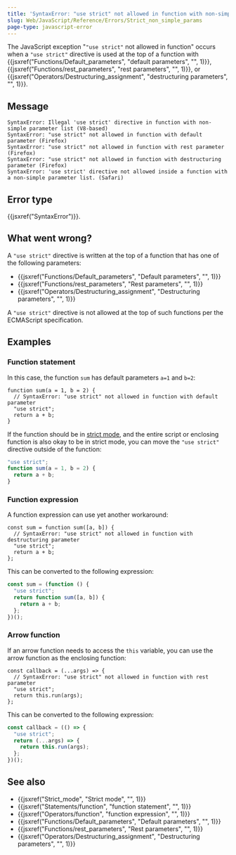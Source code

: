```yaml
---
title: 'SyntaxError: "use strict" not allowed in function with non-simple parameters'
slug: Web/JavaScript/Reference/Errors/Strict_non_simple_params
page-type: javascript-error
---
```




The JavaScript exception "`"use strict"` not allowed in function" occurs
when a `"use strict"` directive is used at the top of a function with
{{jsxref("Functions/Default_parameters", "default parameters", "", 1)}},
{{jsxref("Functions/rest_parameters", "rest parameters", "", 1)}}, or
{{jsxref("Operators/Destructuring_assignment", "destructuring parameters", "", 1)}}.

## Message

```plain
SyntaxError: Illegal 'use strict' directive in function with non-simple parameter list (V8-based)
SyntaxError: "use strict" not allowed in function with default parameter (Firefox)
SyntaxError: "use strict" not allowed in function with rest parameter (Firefox)
SyntaxError: "use strict" not allowed in function with destructuring parameter (Firefox)
SyntaxError: 'use strict' directive not allowed inside a function with a non-simple parameter list. (Safari)
```

## Error type

{{jsxref("SyntaxError")}}.

## What went wrong?

A `"use strict"` directive is written at the top of a function that has one
of the following parameters:

- {{jsxref("Functions/Default_parameters", "Default parameters", "", 1)}}
- {{jsxref("Functions/rest_parameters", "Rest parameters", "", 1)}}
- {{jsxref("Operators/Destructuring_assignment", "Destructuring parameters", "", 1)}}

A `"use strict"` directive is not allowed at the top of such functions per
the ECMAScript specification.

## Examples

### Function statement

In this case, the function `sum` has default parameters `a=1` and
`b=2`:

```js-nolint example-bad
function sum(a = 1, b = 2) {
  // SyntaxError: "use strict" not allowed in function with default parameter
  "use strict";
  return a + b;
}
```

If the function should be in [strict mode](/Web/JavaScript/Reference/Strict_mode), and the
entire script or enclosing function is also okay to be in strict mode, you can move the
`"use strict"` directive outside of the function:

```js example-good
"use strict";
function sum(a = 1, b = 2) {
  return a + b;
}
```

### Function expression

A function expression can use yet another workaround:

```js-nolint example-bad
const sum = function sum([a, b]) {
  // SyntaxError: "use strict" not allowed in function with destructuring parameter
  "use strict";
  return a + b;
};
```

This can be converted to the following expression:

```js example-good
const sum = (function () {
  "use strict";
  return function sum([a, b]) {
    return a + b;
  };
})();
```

### Arrow function

If an arrow function needs to access the `this` variable, you can use the
arrow function as the enclosing function:

```js-nolint example-bad
const callback = (...args) => {
  // SyntaxError: "use strict" not allowed in function with rest parameter
  "use strict";
  return this.run(args);
};
```

This can be converted to the following expression:

```js example-good
const callback = (() => {
  "use strict";
  return (...args) => {
    return this.run(args);
  };
})();
```

## See also

- {{jsxref("Strict_mode", "Strict mode", "", 1)}}
- {{jsxref("Statements/function", "function statement", "", 1)}}
- {{jsxref("Operators/function", "function expression", "", 1)}}
- {{jsxref("Functions/Default_parameters", "Default parameters", "", 1)}}
- {{jsxref("Functions/rest_parameters", "Rest parameters", "", 1)}}
- {{jsxref("Operators/Destructuring_assignment", "Destructuring parameters", "", 1)}}
